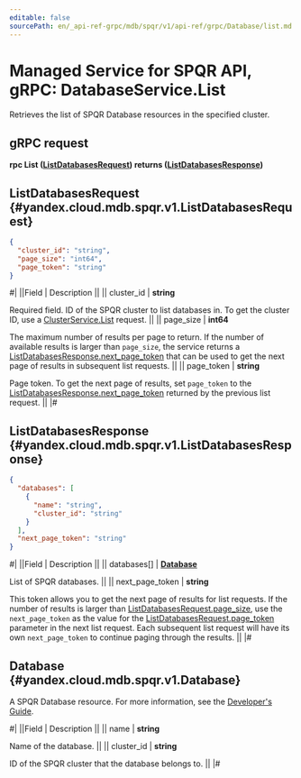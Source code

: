 ```yaml
---
editable: false
sourcePath: en/_api-ref-grpc/mdb/spqr/v1/api-ref/grpc/Database/list.md
---
```


# Managed Service for SPQR API, gRPC: DatabaseService.List

Retrieves the list of SPQR Database resources in the specified cluster.

## gRPC request

**rpc List ([ListDatabasesRequest](#yandex.cloud.mdb.spqr.v1.ListDatabasesRequest)) returns ([ListDatabasesResponse](#yandex.cloud.mdb.spqr.v1.ListDatabasesResponse))**

## ListDatabasesRequest {#yandex.cloud.mdb.spqr.v1.ListDatabasesRequest}

```json
{
  "cluster_id": "string",
  "page_size": "int64",
  "page_token": "string"
}
```

#|
||Field | Description ||
|| cluster_id | **string**

Required field. ID of the SPQR cluster to list databases in.
To get the cluster ID, use a [ClusterService.List](/docs/managed-spqr/api-ref/grpc/Cluster/list#List) request. ||
|| page_size | **int64**

The maximum number of results per page to return. If the number of available
results is larger than `page_size`, the service returns a [ListDatabasesResponse.next_page_token](#yandex.cloud.mdb.spqr.v1.ListDatabasesResponse)
that can be used to get the next page of results in subsequent list requests. ||
|| page_token | **string**

Page token. To get the next page of results, set `page_token` to the
[ListDatabasesResponse.next_page_token](#yandex.cloud.mdb.spqr.v1.ListDatabasesResponse) returned by the previous list request. ||
|#

## ListDatabasesResponse {#yandex.cloud.mdb.spqr.v1.ListDatabasesResponse}

```json
{
  "databases": [
    {
      "name": "string",
      "cluster_id": "string"
    }
  ],
  "next_page_token": "string"
}
```

#|
||Field | Description ||
|| databases[] | **[Database](#yandex.cloud.mdb.spqr.v1.Database)**

List of SPQR databases. ||
|| next_page_token | **string**

This token allows you to get the next page of results for list requests. If the number of results
is larger than [ListDatabasesRequest.page_size](#yandex.cloud.mdb.spqr.v1.ListDatabasesRequest), use the `next_page_token` as the value
for the [ListDatabasesRequest.page_token](#yandex.cloud.mdb.spqr.v1.ListDatabasesRequest) parameter in the next list request. Each subsequent
list request will have its own `next_page_token` to continue paging through the results. ||
|#

## Database {#yandex.cloud.mdb.spqr.v1.Database}

A SPQR Database resource. For more information, see the
[Developer's Guide](/docs/managed-spqr/concepts).

#|
||Field | Description ||
|| name | **string**

Name of the database. ||
|| cluster_id | **string**

ID of the SPQR cluster that the database belongs to. ||
|#